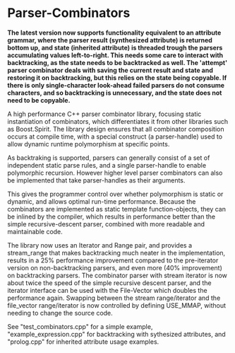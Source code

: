 Parser-Combinators
==================

<b>The latest version now supports functionality equivalent to an attribute grammar, where the parser result (synthesized attribute) is returned bottom up, and state (inherited attribute) is threaded trough the parsers accumulating values left-to-right. This needs some care to interact with backtracking, as the state needs to be backtracked as well. The 'attempt' parser combinator deals with saving the current result and state and restoring it on backtracking, but this relies on the state being copyable. If there is only single-character look-ahead failed parsers do not consume characters, and so backtracking is unnecessary, and the state does not need to be copyable.</b>

A high performance C++ parser combinator library, focusing static instantiation of combinators, which differentiates it from other libraries such as Boost.Spirit. The library design ensures that all combinator composition occurs at compile time, with a special construct (a parser-handle) used to allow dynamic runtime polymorphism at specific points.

As backtraking is supported, parsers can generally consist of a set of independent static parse rules, and a single parser-handle to enable polymorphic recursion. However higher level parser combinators can also be implemented that take parser-handles as their arguments.

This gives the programmer control over whether polymorphism is static or dynamic, and allows optimal run-time performance. Because the combinators are implemented as static template function-objects, they can be inlined by the compiler, which results in performance better than the simple recursive-descent parser, combined with more readable and maintainable code.

The library now uses an Iterator and Range pair, and provides a stream_range that makes backtracking much neater in the implementation, results in a 25% performance improvement compared to the pre-iterator version on non-backtracking parsers, and even more (40% improvement) on backtracking parsers. The combinator parser with stream iterator is now about twice the speed of the simple recursive descent parser, and the iterator interface can be used with the File-Vector which doubles the performance again. Swapping between the stream range/iterator and the file_vector range/iterator is now controlled by defining USE_MMAP, without needing to change the source code.

See "test_combinators.cpp" for a simple example, "example_expression.cpp" for backtracking with sythesized attributes, and "prolog.cpp" for inherited attribute usage examples.

